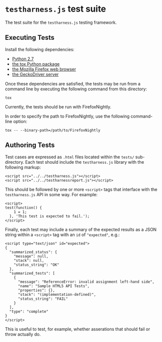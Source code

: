 # `testharness.js` test suite

The test suite for the `testharness.js` testing framework.

## Executing Tests

Install the following dependencies:

- [Python 2.7](https://www.python.org/)
- [the tox Python package](https://tox.readthedocs.io/en/latest/)
- [the Mozilla Firefox web browser](https://mozilla.org/firefox)
- [the GeckoDriver server](https://github.com/mozilla/geckodriver)

Once these dependencies are satisfied, the tests may be run from a command line
by executing the following command from this directory:

    tox

Currently, the tests should be run with FirefoxNightly.

In order to specify the path to FirefoxNightly, use the following command-line option:

    tox -- --binary-path=/path/to/FirefoxNightly

## Authoring Tests

Test cases are expressed as `.html` files located within the `tests/`
sub-directory. Each test should include the `testharness.js` library with the
following markup:

    <script src="../../testharness.js"></script>
    <script src="../../testharnessreport.js"></script>

This should be followed by one or more `<script>` tags that interface with the
`testharness.js` API in some way. For example:

    <script>
    test(function() {
        1 = 1;
      }, 'This test is expected to fail.');
    </script>

Finally, each test may include a summary of the expected results as a JSON
string within a `<script>` tag with an `id` of `"expected"`, e.g.:

    <script type="text/json" id="expected">
    {
      "summarized_status": {
        "message": null,
        "stack": null,
        "status_string": "OK"
      },
      "summarized_tests": [
        {
          "message": "ReferenceError: invalid assignment left-hand side",
          "name": "Sample HTML5 API Tests",
          "properties": {},
          "stack": "(implementation-defined)",
          "status_string": "FAIL"
        }
      ],
      "type": "complete"
    }
    </script>

This is useful to test, for example, whether asserations that should fail or
throw actually do.